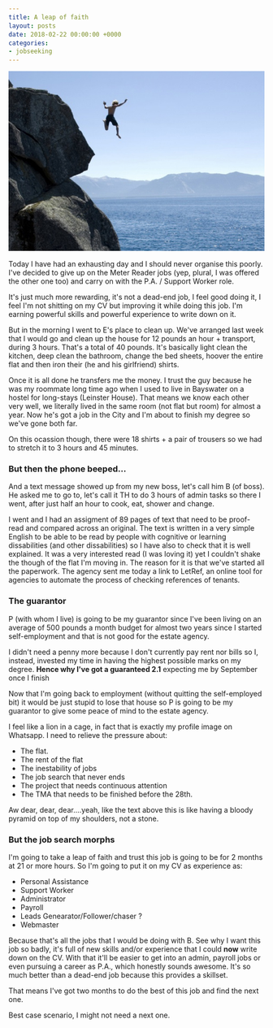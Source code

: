 ```yaml
---
title: A leap of faith
layout: posts
date: 2018-02-22 00:00:00 +0000
categories:
- jobseeking
---
```

![](/uploads/2018/02/22/leap.jpg)

Today I have had an exhausting day and I should never organise this poorly. I've decided to give up on the Meter Reader jobs (yep, plural, I was offered the other one too) and carry on with the P.A. / Support Worker role.

It's just much more rewarding, it's not a dead-end job, I feel good doing it, I feel I'm not shitting on my CV but improving it while doing this job. I'm earning powerful skills and powerful experience to write down on it.

But in the morning I went to E's place to clean up. We've arranged last week that I would go and clean up the house for 12 pounds an hour + transport, during 3 hours. That's a total of 40 pounds. It's basically light clean the kitchen, deep clean the bathroom, change the bed sheets, hoover the entire flat and then iron their (he and his girlfriend) shirts.

Once it is all done he transfers me the money. I trust the guy because he was my roommate long time ago when I used to live in Bayswater on a hostel for long-stays (Leinster House). That means we know each other very well, we literally lived in the same room (not flat but room) for almost a year. Now he's got a job in the City and I'm about to finish my degree so we've gone both far.

On this ocassion though, there were 18 shirts + a pair of trousers so we had to stretch it to 3 hours and 45 minutes.

### But then the phone beeped...

And a text message showed up from my new boss, let's call him B (of boss). He asked me to go to, let's call it TH to do 3 hours of admin tasks so there I went, after just half an hour to cook, eat, shower and change.

I went and I had an assigment of 89 pages of text that need to be proof-read and compared across an original. The text is written in a very simple English to be able to be read by people with cognitive or learning dissabilities (and other dissabilities) so I have also to check that it is well explained. It was a very interested read (I was loving it) yet I couldn't shake the though of the flat I'm moving in. The reason for it is that we've started all the paperwork. The agency sent me today a link to LetRef, an online tool for agencies to automate the process of checking references of tenants.

### The guarantor

P (with whom I live) is going to be my guarantor since I've been living on an average of 500 pounds a month budget for almost two years since I started self-employment and that is not good for the estate agency.

I didn't need a penny more because I don't currently pay rent nor bills so I, instead, invested my time in having the highest possible marks on my degree. **Hence why I've got a guaranteed 2.1** expecting me by September once I finish

Now that I'm going back to employment (without quitting the self-employed bit) it would be just stupid to lose that house so P is going to be my guarantor to give some peace of mind to the estate agency.

I feel like a lion in a cage, in fact that is exactly my profile image on Whatsapp. I need to relieve the pressure about:

* The flat.
* The rent of the flat
* The inestability of jobs
* The job search that never ends
* The project that needs continuous attention
* The TMA that needs to be finished before the 28th.

Aw dear, dear, dear....yeah, like the text above this is like having a bloody pyramid on top of my shoulders, not a stone.

### But the job search morphs

I'm going to take a leap of faith and trust this job is going to be for 2 months at 21 or more hours. So I'm going to put it on my CV as experience as:

* Personal Assistance
* Support Worker
* Administrator
* Payroll
* Leads Genearator/Follower/chaser ?
* Webmaster

Because that's all the jobs that I would be doing with B. See why I want this job so badly, it's full of new skills and/or experience that I could **now** write down on the CV. With that it'll be easier to get into an admin, payroll jobs or even pursuing a career as P.A., which honestly sounds awesome. It's so much better than a dead-end job because this provides a skillset.

That means I've got two months to do the best of this job and find the next one.

Best case scenario, I might not need a next one. 